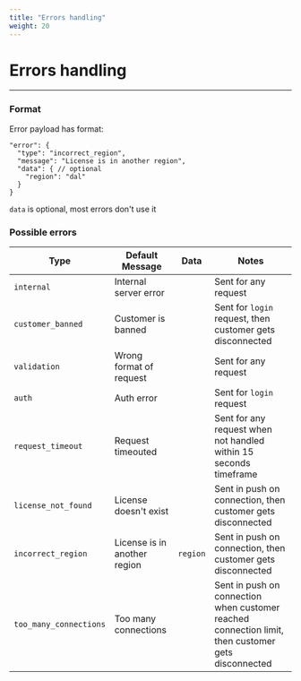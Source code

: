 ```yaml
---
title: "Errors handling"
weight: 20
---
```


# Errors handling
___
### Format
Error payload has format:

```
"error": {
  "type": "incorrect_region",
  "message": "License is in another region",
  "data": { // optional
    "region": "dal"
  } 
}
```

`data` is optional, most errors don't use it

### Possible errors

| Type | Default Message | Data | Notes |
|--------|----------------|----------|---|
| `internal` | Internal server error | | Sent for any request |
| `customer_banned` | Customer is banned | | Sent for `login` request, then customer gets disconnected |
| `validation` | Wrong format of request | | Sent for any request |
| `auth` | Auth error | | Sent for `login` request |
| `request_timeout` | Request timeouted | | Sent for any request when not handled within 15 seconds timeframe  |
| `license_not_found` | License doesn't exist | | Sent in push on connection, then customer gets disconnected |
| `incorrect_region` | License is in another region | `region` | Sent in push on connection, then customer gets disconnected |
| `too_many_connections` | Too many connections | | Sent in push on connection when customer reached connection limit, then customer gets disconnected |


